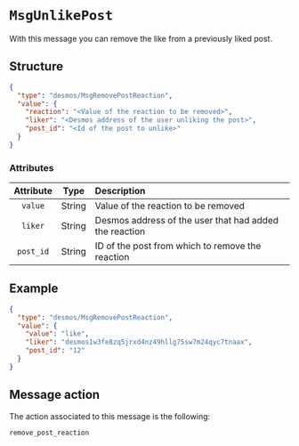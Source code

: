 # `MsgUnlikePost`
With this message you can remove the like from a previously liked post. 

## Structure
```json
{
  "type": "desmos/MsgRemovePostReaction",
  "value": {
    "reaction": "<Value of the reaction to be removed>",
    "liker": "<Desmos address of the user unliking the post>",
    "post_id": "<Id of the post to unlike>"
  }
}
```

### Attributes
| Attribute | Type | Description |
| :-------: | :----: | :-------- |
| `value` | String | Value of the reaction to be removed | 
| `liker` | String | Desmos address of the user that had added the reaction | 
| `post_id` | String | ID of the post from which to remove the reaction |

## Example
```json
{
  "type": "desmos/MsgRemovePostReaction",
  "value": {
    "value": "like",
    "liker": "desmos1w3fe8zq5jrxd4nz49hllg75sw7m24qyc7tnaax",
    "post_id": "12"
  }
}
```

## Message action
The action associated to this message is the following: 

```
remove_post_reaction
```